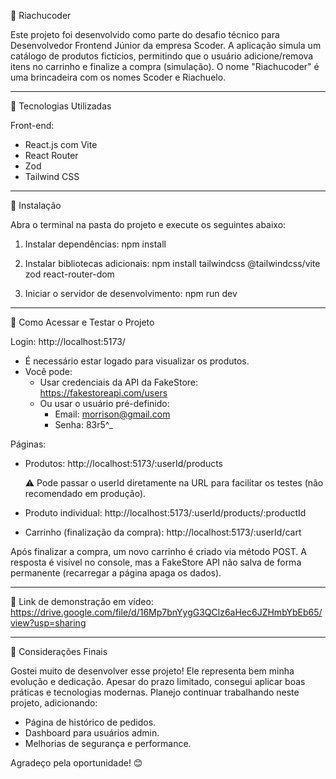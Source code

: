 🛒 Riachucoder

Este projeto foi desenvolvido como parte do desafio técnico para Desenvolvedor Frontend Júnior da empresa Scoder. A aplicação simula um catálogo de produtos fictícios, permitindo que o usuário adicione/remova itens no carrinho e finalize a compra (simulação).
O nome "Riachucoder" é uma brincadeira com os nomes Scoder e Riachuelo.

-----------------------

🚀 Tecnologias Utilizadas

Front-end:
- React.js com Vite
- React Router
- Zod
- Tailwind CSS

-----------------------

🧰 Instalação

Abra o terminal na pasta do projeto e execute os seguintes abaixo:

1. Instalar dependências:
npm install

2. Instalar bibliotecas adicionais:
npm install tailwindcss @tailwindcss/vite zod react-router-dom

3. Iniciar o servidor de desenvolvimento:
npm run dev

-----------------------

🧪 Como Acessar e Testar o Projeto

Login:
http://localhost:5173/

- É necessário estar logado para visualizar os produtos.
- Você pode:
  - Usar credenciais da API da FakeStore: https://fakestoreapi.com/users
  - Ou usar o usuário pré-definido:
    - Email: morrison@gmail.com
    - Senha: 83r5^_

Páginas:

- Produtos:
http://localhost:5173/:userId/products

  ⚠️ Pode passar o userId diretamente na URL para facilitar os testes (não recomendado em produção).

- Produto individual:
http://localhost:5173/:userId/products/:productId

- Carrinho (finalização da compra):
http://localhost:5173/:userId/cart

Após finalizar a compra, um novo carrinho é criado via método POST. A resposta é visível no console, mas a FakeStore API não salva de forma permanente (recarregar a página apaga os dados).

-----------------------

🎥 Link de demonstração em vídeo:
https://drive.google.com/file/d/16Mp7bnYygG3QClz6aHec6JZHmbYbEb65/view?usp=sharing

-----------------------

💬 Considerações Finais

Gostei muito de desenvolver esse projeto! Ele representa bem minha evolução e dedicação.
Apesar do prazo limitado, consegui aplicar boas práticas e tecnologias modernas.
Planejo continuar trabalhando neste projeto, adicionando:

- Página de histórico de pedidos.
- Dashboard para usuários admin.
- Melhorias de segurança e performance.

Agradeço pela oportunidade! 😊